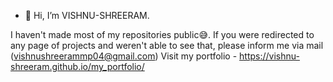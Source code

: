 - 👋 Hi, I’m VISHNU-SHREERAM.

I haven't made most of my repositories public😅.
If you were redirected to any page of projects and weren't able to see that, please inform me via mail (vishnushreerammp04@gmail.com)
Visit my portfolio - https://vishnu-shreeram.github.io/my_portfolio/
<!---
VISHNU-SHREERAM/VISHNU-SHREERAM is a ✨ special ✨ repository because its `README.md` (this file) appears on your GitHub profile.
You can click the Preview link to take a look at your changes.
- 👀 I’m interested in ...
- 🌱 I’m currently learning ...
- 💞️ I’m looking to collaborate on ...
- 📫 How to reach me ...
- 😄 Pronouns: ...
- ⚡ Fun fact: ...

--->
